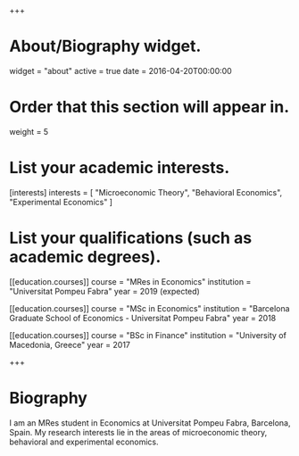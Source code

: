 +++
# About/Biography widget.
widget = "about"
active = true
date = 2016-04-20T00:00:00

# Order that this section will appear in.
weight = 5

# List your academic interests.
[interests]
  interests = [
    "Microeconomic Theory",
    "Behavioral Economics",
    "Experimental Economics"
  ]

# List your qualifications (such as academic degrees).
[[education.courses]]
  course = "MRes in Economics"
  institution = "Universitat Pompeu Fabra"
  year = 2019 (expected)

[[education.courses]]
  course = "MSc in Economics"
  institution = "Barcelona Graduate School of Economics - Universitat Pompeu Fabra"
  year = 2018

[[education.courses]]
  course = "BSc in Finance"
  institution = "University of Macedonia, Greece"
  year = 2017
 
+++

# Biography

I am an MRes student in Economics at Universitat Pompeu Fabra, Barcelona, Spain. My research interests lie in the areas of microeconomic theory, behavioral and experimental economics.
